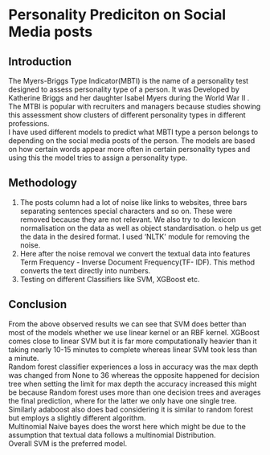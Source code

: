 # Personality Prediciton on Social Media posts
## Introduction
The Myers-Briggs Type Indicator(MBTI) is the name of a personality test designed to assess personality type of a person. It was Developed by Katherine Briggs and her daughter Isabel Myers during the World War II . The MTBI is popular with recruiters and managers because studies showing this assessment show clusters of different personality types in different professions. <br />
I have used different models to predict what MBTI type a person belongs to depending on the social media posts of the person. The models are based on how certain words appear more often in certain personality types and using this the model tries to assign a personality type.
## Methodology
1. The posts column had a lot of noise like links to websites, three bars separating sentences special characters and so on. These were removed because they are not relevant. We also try to do lexicon normalisation on the data as well as object standardisation. o help us get the data in the desired format. I used ‘NLTK' module for removing the noise.
2. Here after the noise removal we convert the textual data into features Term Frequency - Inverse Document Frequency(TF- IDF). This method converts the text directly into numbers.
3. Testing on different Classifiers like SVM, XGBoost etc.
## Conclusion
From the above observed results we can see that SVM does better than most of the models whether we use linear kernel or an RBF kernel. XGBoost comes close to linear SVM but it is far more computationally heavier than it taking nearly 10-15 minutes to complete whereas linear SVM took less than a minute. <br /> 
Random forest classifier experiences a loss in accuracy was the max depth was changed from None to 36 whereas the opposite happened for decision tree when setting the limit for max depth the accuracy increased this might be because Random forest uses more than one decision trees and averages the final prediction, where for the latter we only have one single tree. <br />
Similarly adaboost also does bad considering it is similar to random forest but employs a slightly different algorithm. <br/>
Multinomial Naive bayes does the worst here which might be due to the assumption that textual data follows a multinomial Distribution.<br />
Overall SVM is the preferred model.
